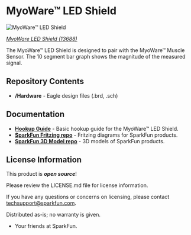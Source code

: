 MyoWare™ LED Shield
========================================

![MyoWare™ LED Shield](https://cdn.sparkfun.com//assets/parts/1/1/1/5/7/13688-01.jpg)

[*MyoWare LED Shield (13688)*](https://www.sparkfun.com/products/13688)

The MyoWare™ LED Shield is designed to pair with the MyoWare™ Muscle Sensor. The 10 segment bar graph shows the magnitude of the measured signal.

Repository Contents
-------------------

* **/Hardware** - Eagle design files (.brd, .sch)

Documentation
--------------
* **[Hookup Guide](https://learn.sparkfun.com/tutorials/myoware-muscle-sensor-kit?_ga=1.172011619.1515819426.1457626448)** - Basic hookup guide for the MyoWare™ LED Shield.
* **[SparkFun Fritzing repo](https://github.com/sparkfun/Fritzing_Parts)** - Fritzing diagrams for SparkFun products.
* **[SparkFun 3D Model repo](https://github.com/sparkfun/3D_Models)** - 3D models of SparkFun products.

License Information
-------------------

This product is _**open source**_!

Please review the LICENSE.md file for license information.

If you have any questions or concerns on licensing, please contact techsupport@sparkfun.com.

Distributed as-is; no warranty is given.

- Your friends at SparkFun.
